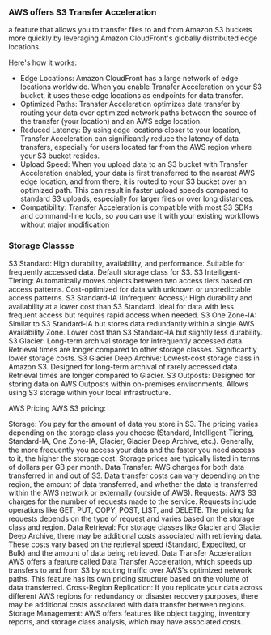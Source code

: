 ### AWS offers S3 Transfer Acceleration
a feature that allows you to transfer files to and from Amazon S3 buckets more quickly by leveraging Amazon CloudFront's globally distributed edge locations.


Here's how it works:


- Edge Locations: Amazon CloudFront has a large network of edge locations worldwide. When you enable Transfer Acceleration on your S3 bucket, it uses these edge locations as endpoints for data transfer.
- Optimized Paths: Transfer Acceleration optimizes data transfer by routing your data over optimized network paths between the source of the transfer (your location) and an AWS edge location.
- Reduced Latency: By using edge locations closer to your location, Transfer Acceleration can significantly reduce the latency of data transfers, especially for users located far from the AWS region where your S3 bucket resides.
- Upload Speed: When you upload data to an S3 bucket with Transfer Acceleration enabled, your data is first transferred to the nearest AWS edge location, and from there, it is routed to your S3 bucket over an optimized path. This can result in faster upload speeds compared to standard S3 uploads, especially for larger files or over long distances.
- Compatibility: Transfer Acceleration is compatible with most S3 SDKs and command-line tools, so you can use it with your existing workflows without major modification


### Storage Classse
S3 Standard:
High durability, availability, and performance.
Suitable for frequently accessed data.
Default storage class for S3.
S3 Intelligent-Tiering:
Automatically moves objects between two access tiers based on access patterns.
Cost-optimized for data with unknown or unpredictable access patterns.
S3 Standard-IA (Infrequent Access):
High durability and availability at a lower cost than S3 Standard.
Ideal for data with less frequent access but requires rapid access when needed.
S3 One Zone-IA:
Similar to S3 Standard-IA but stores data redundantly within a single AWS Availability Zone.
Lower cost than S3 Standard-IA but slightly less durability.
S3 Glacier:
Long-term archival storage for infrequently accessed data.
Retrieval times are longer compared to other storage classes.
Significantly lower storage costs.
S3 Glacier Deep Archive:
Lowest-cost storage class in Amazon S3.
Designed for long-term archival of rarely accessed data.
Retrieval times are longer compared to Glacier.
S3 Outposts:
Designed for storing data on AWS Outposts within on-premises environments.
Allows using S3 storage within your local infrastructure.


AWS Pricing 
AWS S3 pricing:

Storage: You pay for the amount of data you store in S3. The pricing varies depending on the storage class you choose (Standard, Intelligent-Tiering, Standard-IA, One Zone-IA, Glacier, Glacier Deep Archive, etc.). Generally, the more frequently you access your data and the faster you need access to it, the higher the storage cost. Storage prices are typically listed in terms of dollars per GB per month.
Data Transfer: AWS charges for both data transferred in and out of S3. Data transfer costs can vary depending on the region, the amount of data transferred, and whether the data is transferred within the AWS network or externally (outside of AWS).
Requests: AWS S3 charges for the number of requests made to the service. Requests include operations like GET, PUT, COPY, POST, LIST, and DELETE. The pricing for requests depends on the type of request and varies based on the storage class and region.
Data Retrieval: For storage classes like Glacier and Glacier Deep Archive, there may be additional costs associated with retrieving data. These costs vary based on the retrieval speed (Standard, Expedited, or Bulk) and the amount of data being retrieved.
Data Transfer Acceleration: AWS offers a feature called Data Transfer Acceleration, which speeds up transfers to and from S3 by routing traffic over AWS's optimized network paths. This feature has its own pricing structure based on the volume of data transferred.
Cross-Region Replication: If you replicate your data across different AWS regions for redundancy or disaster recovery purposes, there may be additional costs associated with data transfer between regions.
Storage Management: AWS offers features like object tagging, inventory reports, and storage class analysis, which may have associated costs.